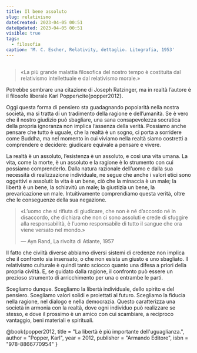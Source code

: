 ```yaml
---
title: Il bene assoluto
slug: relativismo
dateCreated: 2023-04-05 00:51
dateUpdated: 2023-04-05 00:51
visible: true
tags:
  - filosofia
caption: 'M. C. Escher, Relativity, dettaglio. Litografia, 1953'
---
```


##

<div class='epigraph'>

> «La più grande malattia filosofica del nostro tempo è costituita dal relativismo intellettuale e dal relativismo morale.»

</div>

Potrebbe sembrare una citazione di Joseph Ratzinger, ma in realtà l’autore è il filosofo liberale Karl Popper\cite{popper2012}.

Oggi questa forma di pensiero sta guadagnando popolarità nella nostra società, ma si tratta di un tradimento della ragione e dell’umanità. Se è vero che il nostro giudizio può sbagliare, una sana consapevolezza socratica della propria ignoranza non implica l’assenza della verità. Possiamo anche pensare che tutto è uguale, che la realtà è un sogno, ci porta a sorridere come Buddha, ma nel momento in cui viviamo nella realtà siamo costretti a comprendere e decidere: giudicare equivale a pensare e vivere.

La realtà è un assoluto, l’esistenza è un assoluto, e così una vita umana. La vita, come la morte, è un assoluto e la ragione è lo strumento con cui possiamo comprenderlo.
Dalla natura razionale dell’uomo e dalla sua necessità di realizzazione individuale, ne segue che anche i valori etici sono oggettivi e assoluti: la vita è un bene, ciò che la minaccia è un male; la libertà è un bene, la schiavitù un male; la giustizia un bene, la prevaricazione un male. Intuitivamente comprendiamo questa verità, oltre che le conseguenze della sua negazione.

<div class='epigraph'>

> «L’uomo che si rifiuta di giudicare, che non è né d’accordo né in disaccordo, che dichiara che non ci sono assoluti e crede di sfuggire alla responsabilità, è l’uomo responsabile di tutto il sangue che ora viene versato nel mondo.» <footer> — Ayn Rand, La rivolta di Atlante, 1957</footer>

</div>

Il fatto che civiltà diverse abbiamo diversi sistemi di credenze non implica che il confronto sia insensato, o che non esista un giusto e uno sbagliato. Il relativismo culturale è quindi tanto sciocco quanto una difesa a priori della propria civiltà. E, se guidato dalla ragione, il confronto può essere un prezioso strumento di arricchimento per una o entrambe le parti.

Scegliamo dunque. Scegliamo la libertà individuale, dello spirito e del pensiero. Scegliamo valori solidi e proiettati al futuro. Scegliamo la fiducia nella ragione, nel dialogo e nella democrazia. Questo caratterizza una società in armonia con la realtà, dove ogni individuo può realizzare se stesso, e dove il prossimo è un amico con cui scambiare, a reciproco vantaggio, beni materiali e spirituali.

<bibliography>
@book{popper2012,
  title     = "La libertà è più importante dell'uguaglianza.",
  author    = "Popper, Karl",
  year      = 2012,
  publisher = "Armando Editore",
  isbn      = "978-8866770954"
}
</bibliography>
